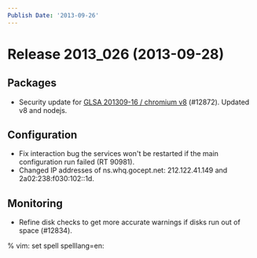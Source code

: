 ```yaml
---
Publish Date: '2013-09-26'
---
```


# Release 2013_026 (2013-09-28)

## Packages

- Security update for [GLSA 201309-16 / chromium v8](http://www.gentoo.org/security/en/glsa/glsa-201309-16.xml) (#12872).
  Updated v8 and nodejs.

## Configuration

- Fix interaction bug the services won't be restarted if the main configuration
  run failed (RT 90981).
- Changed IP addresses of ns.whq.gocept.net: 212.122.41.149 and
  2a02:238:f030:102::1d.

## Monitoring

- Refine disk checks to get more accurate warnings if disks run out of space
  (#12834).

% vim: set spell spelllang=en:
